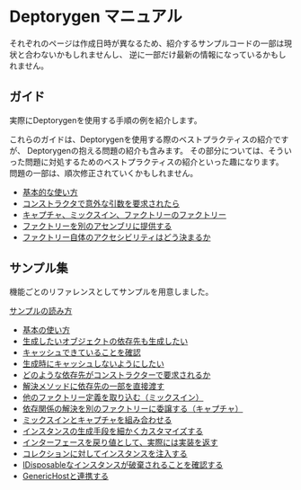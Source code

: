 # Deptorygen マニュアル

それぞれのページは作成日時が異なるため、紹介するサンプルコードの一部は現状と合わないかもしれませんし、
逆に一部だけ最新の情報になっているかもしれません。

## ガイド

実際にDeptorygenを使用する手順の例を紹介します。

これらのガイドは、Deptorygenを使用する際のベストプラクティスの紹介ですが、
Deptorygenの抱える問題の紹介も含みます。
その部分については、そういった問題に対処するためのベストプラクティスの紹介といった趣になります。
問題の一部は、順次修正されていくかもしれません。

* [基本的な使い方](Guides/BasicStyle.md)
* [コンストラクタで意外な引数を要求されたら](Guides/Constructor.md)
* [キャプチャ、ミックスイン、ファクトリーのファクトリー](Guides/FactoryStructure.md)
* [ファクトリーを別のアセンブリに提供する](Guides/ExportType.md)
* [ファクトリー自体のアクセシビリティはどう決まるか](Guides/Accessibility.md)

## サンプル集

機能ごとのリファレンスとしてサンプルを用意しました。

[サンプルの読み方](Samples/Schema.md)

* [基本の使い方](Samples/Basic.md)
* [生成したいオブジェクトの依存先も生成したい](Samples/BasicDependency.md)
* [キャッシュできていることを確認](Samples/UseCache.md)
* [生成時にキャッシュしないようにしたい](Samples/Transient.md)
* [どのような依存先がコンストラクターで要求されるか](Samples/AutoAndManual.md)
* [解決メソッドに依存先の一部を直接渡す](Samples/Parameterize.md)
* [他のファクトリー定義を取り込む（ミックスイン）](Samples/Mixin.md)
* [依存関係の解決を別のファクトリーに委譲する（キャプチャ）](Samples/Capture.md)
* [ミックスインとキャプチャを組み合わせる](Samples/CaptureMixin.md)
* [インスタンスの生成手段を細かくカスタマイズする](Samples/CustomResolution.md)
* [インターフェースを戻り値として、実際には実装を返す](Samples/Resolution.md)
* [コレクションに対してインスタンスを注入する](Samples/Collection.md)
* [IDisposableなインスタンスが破棄されることを確認する](Samples/Disposable.md)
* [GenericHostと連携する](Samples/GenericHost.md)